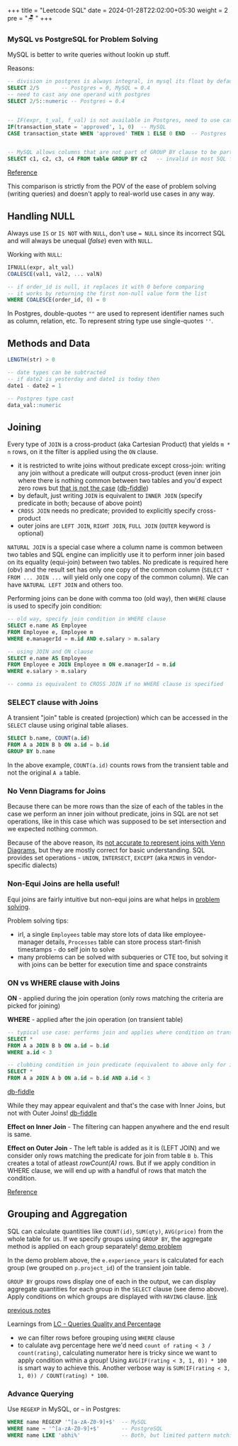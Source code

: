 +++
title = "Leetcode SQL"
date =  2024-01-28T22:02:00+05:30
weight = 2
pre = "🪑 "
+++

### MySQL vs PostgreSQL for Problem Solving

MySQL is better to write queries without lookin up stuff.

Reasons:
```sql
-- division in postgres is always integral, in mysql its float by default; it messes up with averages a lot
SELECT 2/5       -- Postgres = 0, MySQL = 0.4
-- need to cast any one operand with postgres
SELECT 2/5::numeric -- Postgres = 0.4


-- IF(expr, t_val, f_val) is not available in Postgres, need to use case expression
IF(transaction_state = 'approved', 1, 0)  -- MySQL
CASE transaction_state WHEN 'approved' THEN 1 ELSE 0 END  -- Postgres


-- MySQL allows columns that are not part of GROUP BY clause to be part of SELECT clause
SELECT c1, c2, c3, c4 FROM table GROUP BY c2   -- invalid in most SQL flavors, valid in MySQL  
```

[Reference](https://dba.stackexchange.com/questions/294989/is-mysql-breaking-the-standard-by-allowing-selecting-columns-that-are-not-part-o)

This comparison is strictly from the POV of the ease of problem solving (writing queries) and doesn't apply to real-world use cases in any way.

## Handling NULL
Always use `IS` or `IS NOT` with `NULL`, don't use `= NULL` since its incorrect SQL and will always be unequal (_false_) even with `NULL`.

Working with `NULL`:
```sql
IFNULL(expr, alt_val)
COALESCE(val1, val2, ... valN)

-- if order_id is null, it replaces it with 0 before comparing
-- it works by returning the first non-null value form the list
WHERE COALESCE(order_id, 0) = 0
```

In Postgres, double-quotes `""` are used to represent identifier names such as column, relation, etc. To represent string type use single-quotes `''`.

## Methods and Data
```sql
LENGTH(str) > 0

-- date types can be subtracted
-- if date2 is yesterday and date1 is today then
date1 - date2 = 1

-- Postgres type cast
data_val::numeric
```

## Joining
Every type of `JOIN` is a cross-product (aka Cartesian Product) that yields `m * n` rows, on it the filter is applied using the `ON` clause.
- it is restricted to write joins without predicate except cross-join: writing any join without a predicate will output cross-product (even inner join where there is nothing common between two tables and you'd expect zero rows but [that is not the case](https://sql-playground.wizardzines.com/#select%20*%20from%20clients%20inner%20join%20cats) ([db-fiddle](https://www.db-fiddle.com/f/kwBLvL8WUSbxvjSprJg5ce/304))
- by default, just writing `JOIN` is equivalent to `INNER JOIN` (specify predicate in both; because of above point)
- `CROSS JOIN` needs no predicate; provided to explicitly specify cross-product
 - outer joins are `LEFT JOIN`, `RIGHT JOIN`, `FULL JOIN` (`OUTER` keyword is optional)

`NATURAL JOIN` is a special case where a column name is common between two tables and SQL engine can implicitly use it to perform inner join based on its equality (equi-join) between two tables. No predicate is required here (obv) and the result set has only one copy of the common column (`SELECT * FROM ... JOIN ...` will yield only one copy of the common column). We can have `NATURAL LEFT JOIN` and others too.

Performing joins can be done with comma too (old way), then `WHERE` clause is used to specify join condition:
```sql
-- old way, specify join condition in WHERE clause
SELECT e.name AS Employee 
FROM Employee e, Employee m
WHERE e.managerId = m.id AND e.salary > m.salary

-- using JOIN and ON clause
SELECT e.name AS Employee 
FROM Employee e JOIN Employee m ON e.managerId = m.id 
WHERE e.salary > m.salary

-- comma is equivalent to CROSS JOIN if no WHERE clause is specified
```

### SELECT clause with Joins 
A transient "join" table is created (projection) which can be accessed in the `SELECT` clause using original table aliases.

```sql
SELECT b.name, COUNT(a.id)
FROM A a JOIN B b ON a.id = b.id
GROUP BY b.name
```
In the above example, `COUNT(a.id)` counts rows from the transient table and not the original `A a` table.

### No Venn Diagrams for Joins
Because there can be more rows than the size of each of the tables in the case we perform an inner join without predicate, joins in SQL are not set operations, like in this case which was supposed to be set intersection and we expected nothing common.

Because of the above reason, its [not accurate to represent joins with Venn Diagrams](https://blog.jooq.org/say-no-to-venn-diagrams-when-explaining-joins/), but they are mostly correct for basic understanding. SQL provides set operations - `UNION`, `INTERSECT`, `EXCEPT` (aka `MINUS` in vendor-specific dialects)

### Non-Equi Joins are hella useful! 
Equi joins are fairly intuitive but non-equi joins are what helps in [problem solving](https://learnsql.com/blog/sql-non-equi-joins-examples/).

Problem solving tips:
- irl, a single `Employees` table may store lots of data like employee-manager details, `Processes` table can store process start-finish timestamps - do self join to solve
- many problems can be solved with subqueries or CTE too, but solving it with joins can be better for execution time and space constraints 

### ON vs WHERE clause with Joins
**ON** - applied during the join operation (only rows matching the criteria are picked for joining)

**WHERE** - applied after the join operation (on transient table)

```sql
-- typical use case: performs join and applies where condition on transient join table
SELECT *
FROM A a JOIN B b ON a.id = b.id
WHERE a.id < 3

-- clubbing condition in join predicate (equivalent to above only for inner joins)
SELECT *
FROM A a JOIN A b ON a.id = b.id AND a.id < 3
```
[db-fiddle](https://www.db-fiddle.com/f/kwBLvL8WUSbxvjSprJg5ce/300)

While they may appear equivalent and that's the case with Inner Joins, but not with Outer Joins! [db-fiddle](https://www.db-fiddle.com/f/kwBLvL8WUSbxvjSprJg5ce/303)

**Effect on Inner Join** - The filtering can happen anywhere and the end result is same.

**Effect on Outer Join** - The left table is added as it is (LEFT JOIN) and we consider only rows matching the predicate for join from table `B b`. This creates a total of atleast _rowCount(A)_ rows. But if we apply condition in WHERE clause, we will end up with a handful of rows that match the condition.

[Reference](https://www.atlassian.com/data/sql/difference-between-where-and-on-in-sql)

## Grouping and Aggregation
SQL can calculate quantities like `COUNT(id)`, `SUM(qty)`, `AVG(price)` from the whole table for us. If we specify groups using `GROUP BY`, the aggregate method is applied on each group separately! [demo problem](https://leetcode.com/problems/project-employees-i/)

In the demo problem above, the `e.experience_years` is calculated for each group (we grouped on `p.project_id`) of the transient join table.

`GROUP BY` groups rows display one of each in the output, we can display aggregate quantities for each group in the `SELECT` clause (see demo above). Apply conditions on which groups are displayed with `HAVING` clause. [link](https://leetcode.com/problems/managers-with-at-least-5-direct-reports/)

[previous notes](https://hashdefine.netlify.app/data/rdbms/basics/#group-by)

Learnings from [LC - Queries Quality and Percentage](https://leetcode.com/problems/queries-quality-and-percentage)
- we can filter rows before grouping using `WHERE` clause
- to calulate avg percentage here we'd need `count of rating < 3 / count(rating)`, calculating numerator here is tricky since we want to apply condition within a group! Using `AVG(IF(rating < 3, 1, 0)) * 100` is smart way to achieve this. Another verbose way is `SUM(IF(rating < 3, 1, 0)) / COUNT(rating) * 100`.

### Advance Querying
Use `REGEXP` in MySQL, or `~` in Postgres:
```sql
WHERE name REGEXP '^[a-zA-Z0-9]+$'  -- MySQL
WHERE name ~ '^[a-zA-Z0-9]+$'       -- PostgreSQL
WHERE name LIKE 'abhi%'             -- Both, but limited pattern matching (not Regex)
```